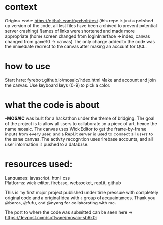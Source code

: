 # context
Original code: https://github.com/fyrebolt/test (this repo is just a polished up version of the code, all test files have been archived to prevent potential server crashing)
Names of links were shortened and made more appropriate (home screen changed from loginInterface -> index, canvas changed from game10 -> canvas)
The only change added to the code was the immediate redirect to the canvas after making an account for QOL.

# how to use
Start here: fyrebolt.github.io/mosaic/index.html
Make and account and join the canvas. Use keyboard keys (0-9) to pick a color. 

# what the code is about
**-MOSAIC** was built for a hackathon under the theme of bridging. The goal of the project is to allow all users to collaborate on a piece of art, hence the name mosaic.
The canvas uses Wick Editor to get the frame-by-frame inputs from every user, and a Repl.it server is used to connect all users to the same canvas.
The activity recognition uses firebase accounts, and all user information is pushed to a database.

# resources used:
Languages: javascript, html, css <br>
Platforms: wick editor, firebase, websocket, repl.it, github

This is my first major project published under time pressure with completely original code and a original idea with a group of acquaintances.
Thank you @baron, @fufu, and @nyang for collaborating with me. 

The post to where the code was submitted can be seen here -> https://devpost.com/software/mosaic-sb6k0i
